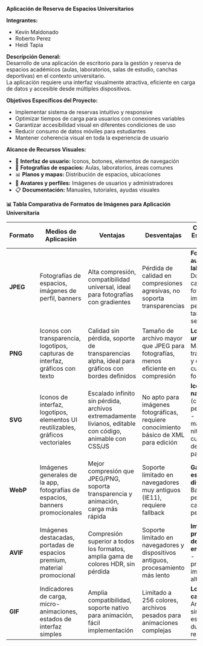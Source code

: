 **Aplicación de Reserva de Espacios Universitarios**

**Integrantes:**
- Kevin Maldonado
- Roberto Perez
- Heidi Tapia

**Descripción General:**  
Desarrollo de una aplicación de escritorio para la gestión y reserva de espacios académicos (aulas, laboratorios, salas de estudio, canchas deportivas) en el contexto universitario.  
La aplicación requiere una interfaz visualmente atractiva, eficiente en carga de datos y accesible desde múltiples dispositivos.

**Objetivos Específicos del Proyecto:**

- Implementar sistema de reservas intuitivo y responsive
- Optimizar tiempos de carga para usuarios con conexiones variables
- Garantizar accesibilidad visual en diferentes condiciones de uso
- Reducir consumo de datos móviles para estudiantes
- Mantener coherencia visual en toda la experiencia de usuario

**Alcance de Recursos Visuales:**

- 📱 **Interfaz de usuario:** Iconos, botones, elementos de navegación
- 🏫 **Fotografías de espacios:** Aulas, laboratorios, áreas comunes
- 📊 **Planos y mapas:** Distribución de espacios, ubicaciones
- 👥 **Avatares y perfiles:** Imágenes de usuarios y administradores
- 📋 **Documentación:** Manuales, tutoriales, ayudas visuales

**📊 Tabla Comparativa de Formatos de Imágenes para Aplicación Universitaria**

| Formato | Medios de Aplicación | Ventajas | Desventajas | Caso de Uso Específico en la App |
| --- | --- | --- | --- | --- |
| **JPEG** | Fotografías de espacios, imágenes de perfil, banners | Alta compresión, compatibilidad universal, ideal para fotografías con gradientes | Pérdida de calidad en compresiones agresivas, no soporta transparencias | **Fotos de aulas y laboratorios** - Donde la calidad fotográfica es importante pero el tamaño debe ser controlado |
| **PNG** | Iconos con transparencia, logotipos, capturas de interfaz, gráficos con texto | Calidad sin pérdida, soporte de transparencias alpha, ideal para gráficos con bordes definidos | Tamaño de archivo mayor que JPEG para fotografías, menos eficiente en compresión | **Logo de la universidad** - Manteniendo transparencia y calidad en cualquier fondo |
| **SVG** | Iconos de interfaz, logotipos, elementos UI reutilizables, gráficos vectoriales | Escalado infinito sin pérdida, archivos extremadamente livianos, editable con código, animable con CSS/JS | No apto para imágenes fotográficas, requiere conocimiento básico de XML para edición | **Iconos de navegación** (calendario, perfil, mapa) - Para mantener nitidez en cualquier densidad de pantalla |
| **WebP** | Imágenes generales de la app, fotografías de espacios, banners promocionales | Mejor compresión que JPEG/PNG, soporta transparencia y animación, carga más rápida | Soporte limitado en navegadores muy antiguos (IE11), requiere fallback | **Galería de espacios disponibles** - Balance perfecto entre calidad y performance |
| **AVIF** | Imágenes destacadas, portadas de espacios premium, material promocional | Compresión superior a todos los formatos, amplia gama de colores HDR, sin pérdida | Soporte limitado en navegadores y dispositivos antiguos, procesamiento más lento | **Imágenes principales de espacios emblemáticos** - Para primera impresión de alta calidad |
| **GIF** | Indicadores de carga, micro-animaciones, estados de interfaz simples | Amplia compatibilidad, soporte nativo para animación, fácil implementación | Limitado a 256 colores, archivos pesados para animaciones complejas | **Loader de carga** - Animaciones simples de espera durante las reservas |
